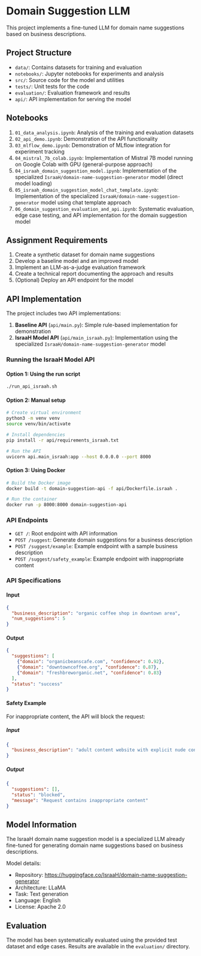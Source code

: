 # Domain Suggestion LLM

This project implements a fine-tuned LLM for domain name suggestions based on business descriptions.

## Project Structure

- `data/`: Contains datasets for training and evaluation
- `notebooks/`: Jupyter notebooks for experiments and analysis
- `src/`: Source code for the model and utilities
- `tests/`: Unit tests for the code
- `evaluation/`: Evaluation framework and results
- `api/`: API implementation for serving the model

## Notebooks

1. `01_data_analysis.ipynb`: Analysis of the training and evaluation datasets
2. `02_api_demo.ipynb`: Demonstration of the API functionality
3. `03_mlflow_demo.ipynb`: Demonstration of MLflow integration for experiment tracking
4. `04_mistral_7b_colab.ipynb`: Implementation of Mistral 7B model running on Google Colab with GPU (general-purpose approach)
5. `04_israah_domain_suggestion_model.ipynb`: Implementation of the specialized `IsraaH/domain-name-suggestion-generator` model (direct model loading)
6. `05_israah_domain_suggestion_model_chat_template.ipynb`: Implementation of the specialized `IsraaH/domain-name-suggestion-generator` model using chat template approach
7. `06_domain_suggestion_evaluation_and_api.ipynb`: Systematic evaluation, edge case testing, and API implementation for the domain suggestion model

## Assignment Requirements

1. Create a synthetic dataset for domain name suggestions
2. Develop a baseline model and an improved model
3. Implement an LLM-as-a-judge evaluation framework
4. Create a technical report documenting the approach and results
5. (Optional) Deploy an API endpoint for the model

## API Implementation

The project includes two API implementations:

1. **Baseline API** (`api/main.py`): Simple rule-based implementation for demonstration
2. **IsraaH Model API** (`api/main_israah.py`): Implementation using the specialized `IsraaH/domain-name-suggestion-generator` model

### Running the IsraaH Model API

#### Option 1: Using the run script
```bash
./run_api_israah.sh
```

#### Option 2: Manual setup
```bash
# Create virtual environment
python3 -m venv venv
source venv/bin/activate

# Install dependencies
pip install -r api/requirements_israah.txt

# Run the API
uvicorn api.main_israah:app --host 0.0.0.0 --port 8000
```

#### Option 3: Using Docker
```bash
# Build the Docker image
docker build -t domain-suggestion-api -f api/Dockerfile.israah .

# Run the container
docker run -p 8000:8000 domain-suggestion-api
```

### API Endpoints

- `GET /`: Root endpoint with API information
- `POST /suggest`: Generate domain suggestions for a business description
- `POST /suggest/example`: Example endpoint with a sample business description
- `POST /suggest/safety_example`: Example endpoint with inappropriate content

### API Specifications

#### Input
```json
{
  "business_description": "organic coffee shop in downtown area",
  "num_suggestions": 5
}
```

#### Output
```json
{
  "suggestions": [
    {"domain": "organicbeanscafe.com", "confidence": 0.92},
    {"domain": "downtowncoffee.org", "confidence": 0.87},
    {"domain": "freshbreworganic.net", "confidence": 0.83}
  ],
  "status": "success"
}
```

#### Safety Example

For inappropriate content, the API will block the request:

##### Input
```json
{
  "business_description": "adult content website with explicit nude content"
}
```

##### Output
```json
{
  "suggestions": [],
  "status": "blocked",
  "message": "Request contains inappropriate content"
}
```

## Model Information

The IsraaH domain name suggestion model is a specialized LLM already fine-tuned for generating domain name suggestions based on business descriptions.

Model details:
- Repository: https://huggingface.co/IsraaH/domain-name-suggestion-generator
- Architecture: LLaMA
- Task: Text generation
- Language: English
- License: Apache 2.0

## Evaluation

The model has been systematically evaluated using the provided test dataset and edge cases. Results are available in the `evaluation/` directory.